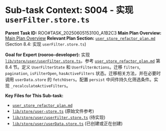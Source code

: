 # Sub-task Context: S004 - 实现 `userFilter.store.ts`

**Parent Task ID:** ROO#TASK_20250605153100_A1B2C3
**Main Plan Overview:** [Main Plan Overview](../../../plans/ROO#TASK_20250605153100_A1B2C3_plan_overview.md)
**Relevant Plan Section:** [`user_store_refactor_plan.md`](../../../../user_store_refactor_plan.md:209) (Section 8.4: 实现 `userFilter.store.ts`)

**Goal for Expert (rooroo-developer):**
实现 [`lib/store/user/userFilter.store.ts`](../../../../lib/store/user/userFilter.store.ts)。参考 [`user_store_refactor_plan.md`](../../../../user_store_refactor_plan.md:209) 第 8.4 节。定义 `UserFilterState` 和 `UserFilterActions`。迁移 `filters`, `pagination`, `isFilterOpen`, `hasActiveFilters` 状态。迁移相关方法，并在必要时调用 `userData.store` 的 `fetchUsers`。配置 `persist` 中间件持久化筛选条件。实现 `_recalculateActiveFilters`。

**Key Files for This Sub-task:**
*   [`user_store_refactor_plan.md`](../../../../user_store_refactor_plan.md)
*   [`lib/store/user-store.ts`](../../../../lib/store/user-store.ts) (原始文件参考)
*   [`lib/store/user/userFilter.store.ts`](../../../../lib/store/user/userFilter.store.ts) (待实现)
*   [`lib/store/user/userData.store.ts`](../../../../lib/store/user/userData.store.ts) (已创建或正在创建)